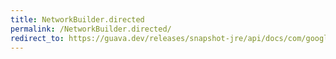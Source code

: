```yaml
---
title: NetworkBuilder.directed
permalink: /NetworkBuilder.directed/
redirect_to: https://guava.dev/releases/snapshot-jre/api/docs/com/google/common/graph/NetworkBuilder.html#directed--
---
```

